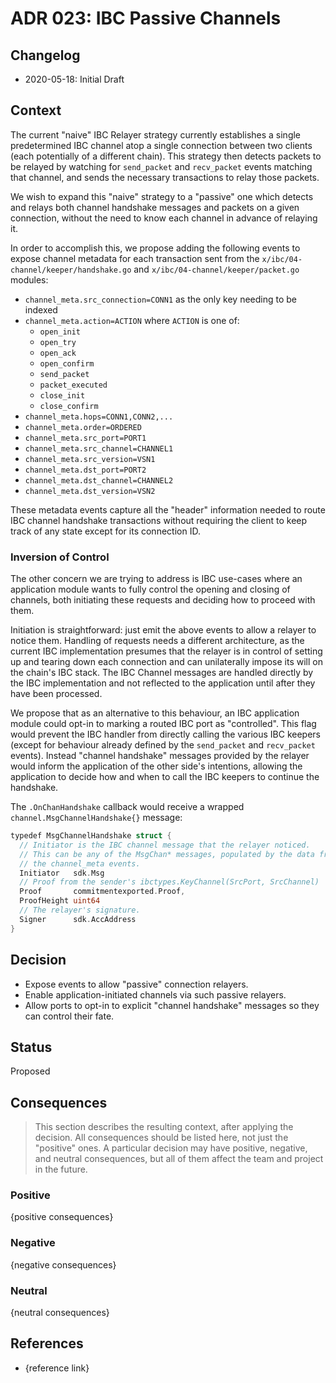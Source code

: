 # ADR 023: IBC Passive Channels

## Changelog

- 2020-05-18: Initial Draft

## Context

The current "naive" IBC Relayer strategy currently establishes a single predetermined IBC channel atop a single connection between two clients (each potentially of a different chain).  This strategy then detects packets to be relayed by watching for `send_packet` and `recv_packet` events matching that channel, and sends the necessary transactions to relay those packets.

We wish to expand this "naive" strategy to a "passive" one which detects and relays both channel handshake messages and packets on a given connection, without the need to know each channel in advance of relaying it.

In order to accomplish this, we propose adding the following events to expose channel metadata for each transaction sent from the `x/ibc/04-channel/keeper/handshake.go` and `x/ibc/04-channel/keeper/packet.go` modules:

- `channel_meta.src_connection=CONN1` as the only key needing to be indexed
- `channel_meta.action=ACTION` where `ACTION` is one of:
  - `open_init`
  - `open_try`
  - `open_ack`
  - `open_confirm`
  - `send_packet`
  - `packet_executed`
  - `close_init`
  - `close_confirm`
- `channel_meta.hops=CONN1,CONN2,...`
- `channel_meta.order=ORDERED`
- `channel_meta.src_port=PORT1`
- `channel_meta.src_channel=CHANNEL1`
- `channel_meta.src_version=VSN1`
- `channel_meta.dst_port=PORT2`
- `channel_meta.dst_channel=CHANNEL2`
- `channel_meta.dst_version=VSN2`

These metadata events capture all the "header" information needed to route IBC channel handshake transactions without requiring the client to keep track of any state except for its connection ID.

### Inversion of Control

The other concern we are trying to address is IBC use-cases where an application module wants to fully control the opening and closing of channels, both initiating these requests and deciding how to proceed with them.

Initiation is straightforward: just emit the above events to allow a relayer to notice them.  Handling of requests needs a different architecture, as the current IBC implementation presumes that the relayer is in control of setting up and tearing down each connection and can unilaterally impose its will on the chain's IBC stack.  The IBC Channel messages are handled directly by the IBC implementation and not reflected to the application until after they have been processed.

We propose that as an alternative to this behaviour, an IBC application module could opt-in to marking a routed IBC port as "controlled".  This flag would prevent the IBC handler from directly calling the various IBC keepers (except for behaviour already defined by the `send_packet` and `recv_packet` events).  Instead "channel handshake" messages provided by the relayer would inform the application of the other side's intentions, allowing the application to decide how and when to call the IBC keepers to continue the handshake.

The `.OnChanHandshake` callback would receive a wrapped `channel.MsgChannelHandshake{}` message:

```go
typedef MsgChannelHandshake struct {
  // Initiator is the IBC channel message that the relayer noticed.
  // This can be any of the MsgChan* messages, populated by the data from
  // the channel_meta events.
  Initiator   sdk.Msg
  // Proof from the sender's ibctypes.KeyChannel(SrcPort, SrcChannel)
  Proof       commitmentexported.Proof,
  ProofHeight uint64
  // The relayer's signature.
  Signer      sdk.AccAddress
}
```

## Decision

- Expose events to allow "passive" connection relayers.
- Enable application-initiated channels via such passive relayers.
- Allow ports to opt-in to explicit "channel handshake" messages so they can control their fate.

## Status

Proposed

## Consequences

> This section describes the resulting context, after applying the decision. All consequences should be listed here, not just the "positive" ones. A particular decision may have positive, negative, and neutral consequences, but all of them affect the team and project in the future.

### Positive

{positive consequences}

### Negative

{negative consequences}

### Neutral

{neutral consequences}

## References

- {reference link}
